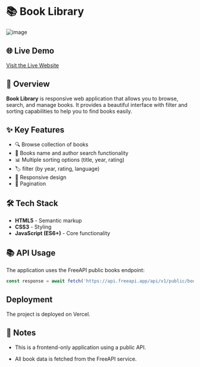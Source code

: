 # 📚 Book Library

![image](https://github.com/user-attachments/assets/5ace6b64-3278-44b0-9add-dbdaaa70b0f0)

## 🌐 Live Demo
[Visit the Live Website](https://book-library-olive.vercel.app/)

## 📖 Overview
**Book Library** is responsive web application that allows you to browse, search, and manage books. It provides a beautiful interface with filter and sorting capabilities to help you to find books easily.

## ✨ Key Features
- 🔍 Browse collection of books  
- 🔎 Books name and author search functionality  
- 📊 Multiple sorting options (title, year, rating)  
- 🏷️ filter (by year, rating, language)  
- 📱 Responsive design  
- 📑 Pagination  

## 🛠️ Tech Stack

- **HTML5** - Semantic markup  
- **CSS3** - Styling  
- **JavaScript (ES6+)** - Core functionality  

## 📚 API Usage
The application uses the FreeAPI public books endpoint:

```javascript
const response = await fetch('https://api.freeapi.app/api/v1/public/books');
```
## Deployment
The project is deployed on Vercel.

## 📝 Notes
- This is a frontend-only application using a public API.

- All book data is fetched from the FreeAPI service.
